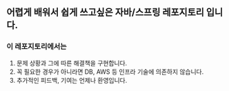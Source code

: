 

## 어렵게 배워서 쉽게 쓰고싶은 자바/스프링 레포지토리 입니다. 

### 이 레포지토리에서는

1. 문제 상황과 그에 따른 해결책을 구현합니다.
2. 꼭 필요한 경우가 아니라면 DB, AWS 등 인프라 기술에 의존하지 않습니다.
3. 추가적인 피드백, 기여는 언제나 환영입니다.